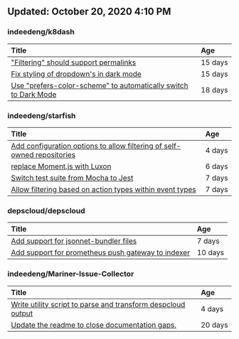 ## Updated: October 20, 2020 4:10 PM


### indeedeng/k8dash
|**Title**|**Age**|
|:----|:----|
|["Filtering" should support permalinks](https://github.com/indeedeng/k8dash/issues/153)|15&nbsp;days|
|[Fix styling of dropdown's in dark mode](https://github.com/indeedeng/k8dash/issues/152)|15&nbsp;days|
|[Use "prefers-color-scheme" to automatically switch to Dark Mode](https://github.com/indeedeng/k8dash/issues/144)|18&nbsp;days|


### indeedeng/starfish
|**Title**|**Age**|
|:----|:----|
|[Add configuration options to allow filtering of self-owned repositories](https://github.com/indeedeng/starfish/issues/65)|4&nbsp;days|
|[replace Moment.js with Luxon](https://github.com/indeedeng/starfish/issues/60)|6&nbsp;days|
|[Switch test suite from Mocha to Jest](https://github.com/indeedeng/starfish/issues/59)|7&nbsp;days|
|[Allow filtering based on action types within event types](https://github.com/indeedeng/starfish/issues/58)|7&nbsp;days|


### depscloud/depscloud
|**Title**|**Age**|
|:----|:----|
|[Add support for jsonnet-bundler files](https://github.com/depscloud/depscloud/issues/115)|7&nbsp;days|
|[Add support for prometheus push gateway to indexer](https://github.com/depscloud/depscloud/issues/108)|10&nbsp;days|


### indeedeng/Mariner-Issue-Collector
|**Title**|**Age**|
|:----|:----|
|[Write utility script to parse and transform despcloud output](https://github.com/indeedeng/Mariner-Issue-Collector/issues/11)|4&nbsp;days|
|[Update the readme to close documentation gaps.](https://github.com/indeedeng/Mariner-Issue-Collector/issues/2)|20&nbsp;days|